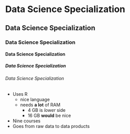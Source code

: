 # Data Science Specialization
## Data Science Specialization
### Data Science Specialization 
#### Data Science Specialization 
##### Data Science Specialization 
###### Data Science Specialization 

* Uses R
  * nice language
  * needs **a lot** of RAM
    * 4 GB is *lower* side
    * 16 GB __would__ be nice
* Nine courses 
* Goes from raw data to data products

